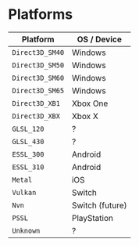 # Platforms

| Platform        | OS / Device     |
| --------------- | --------------- |
| `Direct3D_SM40` | Windows         |
| `Direct3D_SM50` | Windows         |
| `Direct3D_SM60` | Windows         |
| `Direct3D_SM65` | Windows         |
| `Direct3D_XB1`  | Xbox One        |
| `Direct3D_XBX`  | Xbox X          |
| `GLSL_120`      | ?               |
| `GLSL_430`      | ?               |
| `ESSL_300`      | Android         |
| `ESSL_310`      | Android         |
| `Metal`         | iOS             |
| `Vulkan`        | Switch          |
| `Nvn`           | Switch (future) |
| `PSSL`          | PlayStation     |
| `Unknown`       | ?               |
